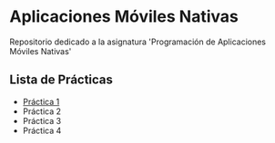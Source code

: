 # Aplicaciones Móviles Nativas
Repositorio dedicado a la asignatura 'Programación de Aplicaciones Móviles Nativas'

## Lista de Prácticas
<ul>
  <li><a href="./Práctica_1">Práctica 1</a></li>
  <li>Práctica 2</li>
  <li>Práctica 3</li>
  <li>Práctica 4</li>
</ul>
